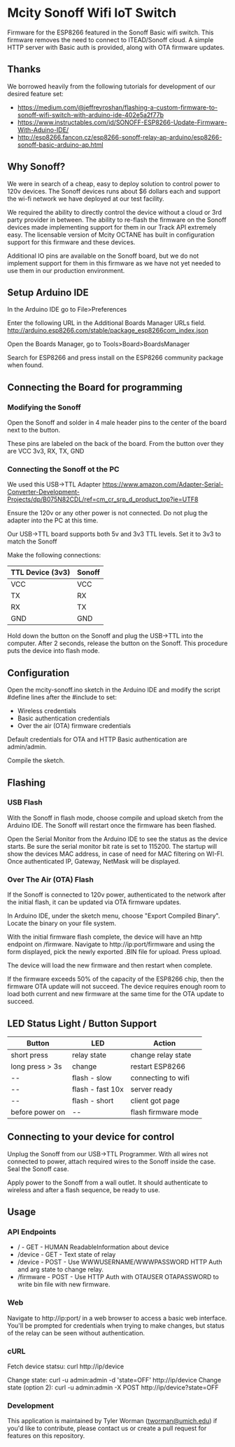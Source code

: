 # Mcity Sonoff Wifi IoT Switch
Firmware for the ESP8266 featured in the Sonoff Basic wifi switch.
This firmware removes the need to connect to ITEAD/Sonoff cloud.
A simple HTTP server with Basic auth is provided, along with OTA firmware updates.

## Thanks
We borrowed heavily from the following tutorials for development of our desired feature set:
* https://medium.com/@jeffreyroshan/flashing-a-custom-firmware-to-sonoff-wifi-switch-with-arduino-ide-402e5a2f77b
* https://www.instructables.com/id/SONOFF-ESP8266-Update-Firmware-With-Aduino-IDE/
* http://esp8266.fancon.cz/esp8266-sonoff-relay-ap-arduino/esp8266-sonoff-basic-arduino-ap.html

## Why Sonoff?
We were in search of a cheap, easy to deploy solution to control power to 120v devices. The Sonoff devices runs about $6 dollars each and support the wi-fi network we have deployed at our test facility.

We required the ability to directly control the device without a cloud or 3rd party provider in between. The ability to re-flash the firmware on the Sonoff devices made implementing support for them in our Track API extremely easy. The licensable version of Mcity OCTANE has built in configuration support for this firmware and these devices.

Additional IO pins are available on the Sonoff board, but we do not implement support for them in this firmware as we have not yet needed to use them in our production environment.

## Setup Arduino IDE
In the Arduino IDE go to File>Preferences

Enter the following URL in the Additional Boards Manager URLs field.
http://arduino.esp8266.com/stable/package_esp8266com_index.json

Open the Boards Manager, go to Tools>Board>BoardsManager

Search for ESP8266 and press install on the ESP8266 community package when found.

## Connecting the Board for programming

### Modifying the Sonoff

Open the Sonoff and solder in 4 male header pins to the center of the board next to the button.

These pins are labeled on the back of the board. From the button over they are VCC 3v3, RX, TX, GND

### Connecting the Sonoff ot the PC
We used this USB->TTL Adapter 
https://www.amazon.com/Adapter-Serial-Converter-Development-Projects/dp/B075N82CDL/ref=cm_cr_srp_d_product_top?ie=UTF8

Ensure the 120v or any other power is not connected. Do not plug the adapter into the PC at this time.

Our USB->TTL board supports both 5v and 3v3 TTL levels. Set it to 3v3 to match the Sonoff

Make the following connections:

  |  TTL Device (3v3) | Sonoff          |
  |-------------------|-----------------|
  | VCC               | VCC             |
  | TX                | RX              |
  | RX                | TX              |
  | GND               | GND             |

Hold down the button on the Sonoff and plug the USB->TTL into the computer. After 2 seconds, release the button on the Sonoff. This procedure puts the device into flash mode.

## Configuration
Open the mcity-sonoff.ino sketch in the Arduino IDE and modify the script #define lines after the #include to set:
* Wireless credentials 
* Basic authentication credentials
* Over the air (OTA) firmware credentials 

Default credentials for OTA and HTTP Basic authentication are admin/admin.

Compile the sketch.

## Flashing

### USB Flash
With the Sonoff in flash mode, choose compile and upload sketch from the Arduino IDE. The Sonoff will restart once the firmware has been flashed. 

Open the Serial Monitor from the Arduino IDE to see the status as the device starts. Be sure the serial monitor bit rate is set to 115200. The startup will show the devices MAC address, in case of need for MAC filtering on WI-FI. Once authenticated IP, Gateway, NetMask will be displayed.

### Over The Air (OTA) Flash
If the Sonoff is connected to 120v power, authenticated to the network after the initial flash, it can be updated via OTA firmware updates. 

In Arduino IDE, under the sketch menu, choose "Export Compiled Binary". Locate the binary on your file system.

With the initial firmware flash complete, the device will have an http endpoint on /firmware. Navigate to http://ip:port/firmware and using the form displayed, pick the newly exported .BIN file for upload. Press upload.

The device will load the new firmware and then restart when complete.

If the firmware exceeds 50% of the capacity of the ESP8266 chip, then the firmware OTA update will not succeed. The device requires enough room to load both current and new firmware at the same time for the OTA update to succeed.

## LED Status Light / Button Support

  |  Button       |LED              | Action            |
  |---------------|-----------------|-------------------|
  |short press    |relay state      |change relay state |
  |long press > 3s|change           |restart ESP8266    |
  |      --       |flash - slow     |connecting to wifi |
  |      --       |flash - fast 10x |server ready       |
  |      --       |flash - short    |client got page    | 
  |before power on|    --           |flash firmware mode|

## Connecting to your device for control
Unplug the Sonoff from our USB->TTL Programmer. With all wires not connected to power, attach required wires to the Sonoff inside the case. Seal the Sonoff case. 

Apply power to the Sonoff from a wall outlet. It should authenticate to wireless and after a flash sequence, be ready to use.

## Usage
### API Endpoints
* / - GET - HUMAN ReadableInformation about device
* /device - GET - Text state of relay
* /device - POST - Use WWWUSERNAME/WWWPASSWORD HTTP Auth and arg state to change relay.
* /firmware - POST - Use HTTP Auth with OTAUSER OTAPASSWORD to write bin file with new firmware.

### Web
Navigate to http://ip:port/ in a web browser to access a basic web interface. You'll be prompted for credentials when trying to make changes, but status of the relay can be seen without authentication.

### cURL
Fetch device statsu: curl http://ip/device

Change state: curl -u admin:admin -d 'state=OFF' http://ip/device
Change state (option 2): curl -u admin:admin -X POST http://ip/device?state=OFF

### Development
This application is maintained by Tyler Worman (tworman@umich.edu) if you'd like to contribute, please contact us or create a pull request for features on this repository.




